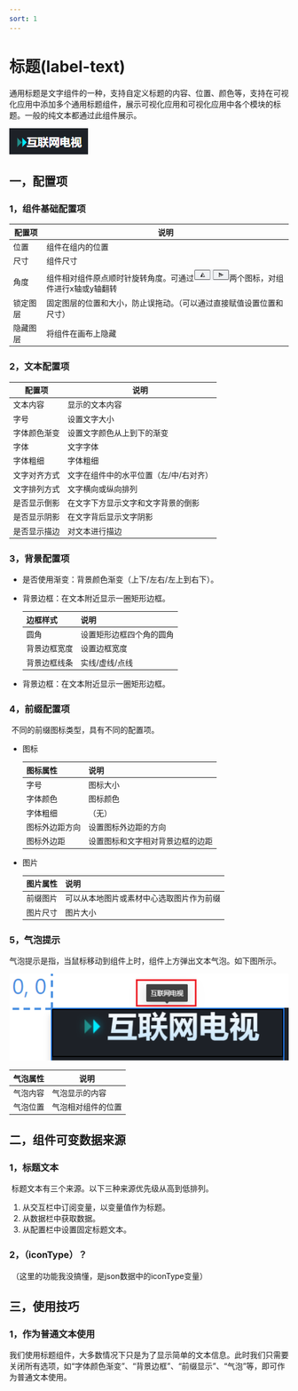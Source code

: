 ```yaml
---
sort: 1
---
```


# 标题(label-text)

​		通用标题是文字组件的一种，支持自定义标题的内容、位置、颜色等，支持在可视化应用中添加多个通用标题组件，展示可视化应用和可视化应用中各个模块的标题。一般的纯文本都通过此组件展示。

![03](.\images-label-text\03.png)

## 一，配置项

### 1，组件基础配置项

| 配置项   | 说明                                                         |
| -------- | ------------------------------------------------------------ |
| 位置     | 组件在组内的位置                                             |
| 尺寸     | 组件尺寸                                                     |
| 角度     | 组件相对组件原点顺时针旋转角度。可通过<img src=".\images-label-text\01.png" alt="01" style="zoom:65%;" />两个图标，对组件进行x轴或y轴翻转 |
| 锁定图层 | 固定图层的位置和大小，防止误拖动。（可以通过直接赋值设置位置和尺寸） |
| 隐藏图层 | 将组件在画布上隐藏                                           |

### 2，文本配置项

| 配置项       | 说明                                   |
| ------------ | -------------------------------------- |
| 文本内容     | 显示的文本内容                         |
| 字号         | 设置文字大小                           |
| 字体颜色渐变 | 设置文字颜色从上到下的渐变             |
| 字体         | 文字字体                               |
| 字体粗细     | 字体粗细                               |
| 文字对齐方式 | 文字在组件中的水平位置（左/中/右对齐） |
| 文字排列方式 | 文字横向或纵向排列                     |
| 是否显示倒影 | 在文字下方显示文字和文字背景的倒影     |
| 是否显示阴影 | 在文字背后显示文字阴影                 |
| 是否显示描边 | 对文本进行描边                         |

### 3，背景配置项

- 是否使用渐变：背景颜色渐变（上下/左右/左上到右下）。

- 背景边框：在文本附近显示一圈矩形边框。

  | 边框样式     | 说明                     |
  | ------------ | ------------------------ |
  | 圆角         | 设置矩形边框四个角的圆角 |
  | 背景边框宽度 | 设置边框宽度             |
  | 背景边框线条 | 实线/虚线/点线           |

- 背景边框：在文本附近显示一圈矩形边框。

### 4，前缀配置项

​		不同的前缀图标类型，具有不同的配置项。

- 图标

  | 图标属性       | 说明                             |
  | -------------- | -------------------------------- |
  | 字号           | 图标大小                         |
  | 字体颜色       | 图标颜色                         |
  | 字体粗细       | （无）                           |
  | 图标外边距方向 | 设置图标外边距的方向             |
  | 图标外边距     | 设置图标和文字相对背景边框的边距 |

- 图片

  | 图片属性 | 说明                                     |
  | -------- | ---------------------------------------- |
  | 前缀图片 | 可以从本地图片或素材中心选取图片作为前缀 |
  | 图片尺寸 | 图片大小                                 |

### 5，气泡提示

​		气泡提示是指，当鼠标移动到组件上时，组件上方弹出文本气泡。如下图所示。

![02](./images-label-text/02.png)

| 气泡属性 | 说明               |
| -------- | ------------------ |
| 气泡内容 | 气泡显示的内容     |
| 气泡位置 | 气泡相对组件的位置 |

## 二，组件可变数据来源

### 1，标题文本

​		标题文本有三个来源。以下三种来源优先级从高到低排列。

1. 从交互栏中订阅变量，以变量值作为标题。
2. 从数据栏中获取数据。
3. 从配置栏中设置固定标题文本。

### 2，（iconType）？

​		（这里的功能我没搞懂，是json数据中的iconType变量）

## 三，使用技巧

### 1，作为普通文本使用

​		我们使用标题组件，大多数情况下只是为了显示简单的文本信息。此时我们只需要关闭所有选项，如“字体颜色渐变”、“背景边框”、“前缀显示”、“气泡”等，即可作为普通文本使用。